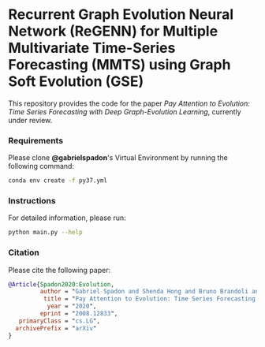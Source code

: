 # Recurrent Graph Evolution Neural Network (ReGENN) for Multiple Multivariate Time-Series Forecasting (MMTS) using Graph Soft Evolution (GSE)

This repository provides the code for the paper *Pay Attention to Evolution: Time Series Forecasting with Deep Graph-Evolution Learning*, currently under review.

### Requirements

Please clone **@gabrielspadon**'s Virtual Environment by running the following command:

```bash
conda env create -f py37.yml
```

### Instructions

For detailed information, please run:

```bash
python main.py --help
```

### Citation

Please cite the following paper:

```bibtex
@Article{Spadon2020:Evolution,
         author = "Gabriel Spadon and Shenda Hong and Bruno Brandoli and Stan Matwin and Jose F. Rodrigues-Jr and Jimeng Sun",
          title = "Pay Attention to Evolution: Time Series Forecasting with Deep Graph-Evolution Learning",
           year = "2020",
         eprint = "2008.12833",
   primaryClass = "cs.LG",
  archivePrefix = "arXiv"
}
```
